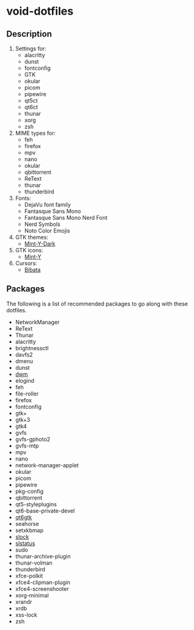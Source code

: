 # void-dotfiles

## Description

1. Settings for:
    - alacritty
    - dunst
    - fontconfig
    - GTK
    - okular
    - picom
    - pipewire
    - qt5ct
    - qt6ct
    - thunar
    - xorg
    - zsh
2. MIME types for:
    - feh
    - firefox
    - mpv
    - nano
    - okular
    - qbittorrent
    - ReText
    - thunar
    - thunderbird
3. Fonts:
    - DejaVu font family
    - Fantasque Sans Mono
    - Fantasque Sans Mono Nerd Font
    - Nerd Symbols
    - Noto Color Emojis
4. GTK themes:
    - [Mint-Y-Dark](https://github.com/linuxmint/mint-themes/releases)
5. GTK icons:
    - [Mint-Y](https://github.com/linuxmint/mint-y-icons/tree/master/usr/share/icons/Mint-Y)
6. Cursors:
    - [Bibata](https://github.com/ful1e5/Bibata_Cursor/releases)

## Packages

The following is a list of recommended packages to go along with these dotfiles.

- NetworkManager
- ReText
- Thunar
- alacritty
- brightnessctl
- davfs2
- dmenu
- dunst
- [dwm](https://gitlab.com/redst0ner/dwm)
- elogind
- feh
- file-roller
- firefox
- fontconfig
- gtk+
- gtk+3
- gtk4
- gvfs
- gvfs-gphoto2
- gvfs-mtp
- mpv
- nano
- network-manager-applet
- okular
- picom
- pipewire
- pkg-config
- qbittorrent
- qt5-styleplugins
- qt6-base-private-devel
- [qt6gtk](https://github.com/trialuser02/qt6gtk2)
- seahorse
- setxkbmap
- [slock](https://tools.suckless.org/slock/)
- [slstatus](https://tools.suckless.org/slstatus/)
- sudo
- thunar-archive-plugin
- thunar-volman
- thunderbird
- xfce-polkit
- xfce4-clipman-plugin
- xfce4-screenshooter
- xorg-minimal
- xrandr
- xrdb
- xss-lock
- zsh
